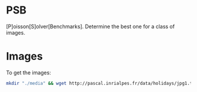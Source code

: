 PSB
===

[P]oisson[S]olver[Benchmarks]. Determine the best one for a class of images.

# Images
To get the images: 
```bash
mkdir "./media" && wget http://pascal.inrialpes.fr/data/holidays/jpg1.tar.gz && tar -xvf jpg1.tar.gz --strip-components=1 -C media
```
